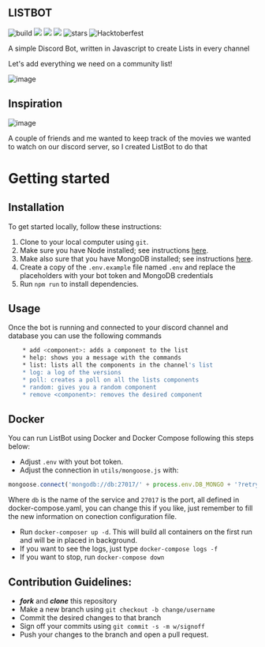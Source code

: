 ## LISTBOT

![build](https://travis-ci.org/pyymenta/spacecraft-cli.svg?branch=master)
[<img src="https://img.shields.io/github/contributors-anon/tomassirio/ListBot"/>](https://github.com/tomassirio/ListBot/graphs/contributors)
[<img src="https://img.shields.io/github/issues/tomassirio/ListBot"/>](https://github.com/tomassirio/ListBot/issues)
[<img src="https://img.shields.io/github/forks/tomassirio/ListBot"/>](https://github.com/tomassirio/ListBot/network/members)
![stars](https://img.shields.io/github/stars/tomassirio/ListBot)
![Hacktoberfest](https://img.shields.io/badge/Hacktoberfest-red)

A simple Discord Bot, written in Javascript to create Lists in every channel

Let's add everything we need on a community list!

![image](https://miro.medium.com/max/8512/0*1YAdWi5ruRiSQDas)


## Inspiration

![image](https://greatpeopleinside.com/wp-content/uploads/2017/09/inspiration-at-work.jpeg)

A couple of friends and me wanted to keep track of the movies 
we wanted to watch on our discord server, 
so I created ListBot to do that

# Getting started

## Installation

To get started locally, follow these instructions:

1.  Clone to your local computer using `git`.
2.  Make sure you have Node installed; see instructions [here](https://nodejs.org/en/download/).
3.  Make also sure that you have MongoDB installed; see instructions [here](https://docs.mongodb.com/manual/installation/).
4.  Create a copy of the `.env.example` file named `.env` and replace the placeholders with your bot token and MongoDB credentials
5.  Run `npm run` to install dependencies.

## Usage

Once the bot is running and connected to your discord channel and database
you can use the following commands

```sh
    * add <component>: adds a component to the list
    * help: shows you a message with the commands
    * list: lists all the components in the channel's list
    * log: a log of the versions
    * poll: creates a poll on all the lists components
    * random: gives you a random component
    * remove <component>: removes the desired component
```
## Docker

You can run ListBot using Docker and Docker Compose following this steps below:
- Adjust `.env` with yout bot token.
- Adjust the connection in `utils/mongoose.js` with:
```js
mongoose.connect('mongodb://db:27017/' + process.env.DB_MONGO + '?retryWrites=true&w=majority', dbOptions)
```
Where `db` is the name of the service and `27017` is the port, all defined in docker-compose.yaml, you can change this if you like, just remember to fill the new information on conection configuration file.
- Run `docker-composer up -d`. This will build all containers on the first run and will be in placed in background.
- If you want to see the logs, just type `docker-compose logs -f`
- If you want to stop, run `docker-compose down`

## Contribution Guidelines:

 -  ***fork*** and ***clone*** this repository
 - Make a new branch using `git checkout -b change/username`
 - Commit the desired changes to that branch
 - Sign off your commits using `git commit -s -m w/signoff`
 - Push your changes to the branch and open a pull request.

